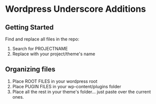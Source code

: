 Wordpress Underscore Additions
==============================

Getting Started
---------------

Find and replace all files in the repo:

1. Search for PROJECTNAME
2. Replace with your project/theme's name

Organizing files
------------

1. Place ROOT FILES in your wordpress root
2. Place PUGIN FILES in your wp-content/plugins folder
3. Place all the rest in your theme's folder... just paste over the current ones.
